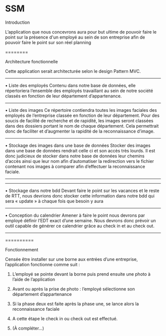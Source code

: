 SSM
===



Introduction

L’application que nous concevrons aura pour but ultime de pouvoir faire le point sur la présence d'un employé au sein de son entreprise afin de pouvoir faire le point sur son réel planning




========


Architecture fonctionnelle

Cette application serait architecturée selon le design Pattern MVC. 

***
•	Liste des employés
Contenu dans notre base de données, elle répertoriera l’ensemble des employés travaillant au sein de notre société classés en fonction de leur département d’appartenance.
 
 ***
•	Liste des images
Ce répertoire contiendra toutes les images faciales des employés de l’entreprise classée en fonction de leur département. Pour des soucis de facilité de recherche et de rapidité, les images seront classées dans des dossiers portant le nom de chaque département. Cela permettrait donc de faciliter et d’augmenter la rapidité de la reconnaissance d’image.

***
•	Stockage des images dans une base de données
Stocker des images dans une base de données rendrait celle ci et son accès très lourds. Il est donc judicieux de stocker dans notre base de données leur chemins d’accès ainsi que leur nom afin d’automatiser la redirection vers le fichier contenant nos images à comparer afin d’effectuer la reconnaissance faciale.

***
***
•	Stockage dans notre bdd
Devant faire le point sur les vacances et le reste de RTT, nous devrions donc stocker cette information dans notre bdd qui sera « update » à chaque fois que besoin y aura

***
•	Conception du calendrier
Amener à faire le point nous devrons par employé définir l’EDT exact d’une semaine. Nous devrons donc prévoir un outil capable de générer ce calendrier grâce au check in et au check out. 

***

==========

Fonctionnement

Censée être installer sur une borne aux entrées d’une entreprise, l’application fonctionne comme suit : 

1.	L’employé se pointe devant la borne puis prend ensuite une photo  à l’aide de l’application

2.	Avant ou après la prise de photo : l’employé sélectionne son département d’appartenance

3.	Si la phase deux est faite après la phase une, se lance alors la reconnaissance faciale

4.	A cette étape le check in ou check out est effectué. 

5.	(À compléter…)
